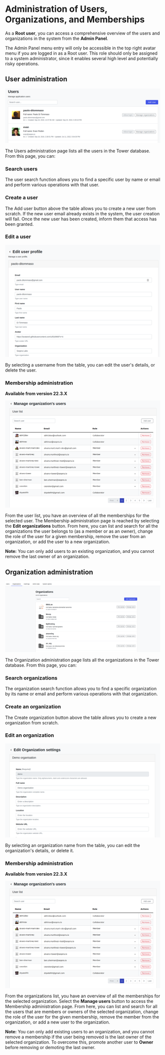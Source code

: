 # Administration of Users, Organizations, and Memberships

As a **Root user**, you can access a comprehensive overview of the users and organizations in the system from the **Admin Panel**.

The Admin Panel menu entry will only be accessible in the top right avatar menu if you are logged in as a Root user. This role should only be assigned to a system administrator, since it enables several high level and potentially risky operations.

## User administration

![](_images/manage_orgs_button.png)

The Users administration page lists all the users in the Tower database. From this page, you can:

### Search users
The user search function allows you to find a specific user by name or email and perform various operations with that user.

### Create a user
The Add user button above the table allows you to create a new user from scratch. If the new user email already exists in the system, the user creation will fail. Once the new user has been created, inform them that access has been granted.

### Edit a user

![](_images/edit_user.png)

By selecting a username from the table, you can edit the user's details, or delete the user.


### Membership administration 

**Available from version 22.3.X**

![](_images/organization_members.png)

From the user list, you have an overview of all the memberships for the selected user. The Membership administration page is reached by selecting the **Edit organizations** button. From here, you can list and search for all the organizations the user belongs to (as a member or as an owner), change the role of the user for a given membership, remove the user from an organization, or add the user to a new organization. 

**Note:** You can only add users to an existing organization, and you cannot remove the last owner of an organization.

## Organization administration

![](_images/organization_administration.png)

The Organization administration page lists all the organizations in the Tower database. From this page, you can:

### Search organizations
The organization search function allows you to find a specific organization by its name or email and perform various operations with that organization.

### Create an organization
The Create organization button above the table allows you to create a new organization from scratch.

### Edit an organization

![](_images/edit_organization.png)

By selecting an organization name from the table, you can edit the organization's details, or delete it.


### Membership administration 

**Available from version 22.3.X**

![](_images/organization_members.png)

From the organizations list, you have an overview of all the memberships for the selected organization. Select the **Manage users** button to access the Membership administration page. From here, you can list and search for all the users that are members or owners of the selected organization, change the role of the user for the given membership, remove the member from the organization, or add a new user to the organization.

**Note:** You can only add existing users to an organization, and you cannot remove a membership if the user being removed is the last owner of the selected organization. To overcome this, promote another user to **Owner** before removing or demoting the last owner.
